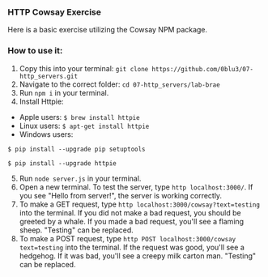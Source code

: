 ### HTTP Cowsay Exercise
Here is a basic exercise utilizing the Cowsay NPM package.

### How to use it:
1. Copy this into your terminal:
`git clone https://github.com/0blu3/07-http_servers.git`
2. Navigate to the correct folder: `cd 07-http_servers/lab-brae`
3. Run `npm i` in your terminal.
4. Install Httpie:
  * Apple users: `$ brew install httpie`  
  * Linux users: `$ apt-get install httpie`  
  * Windows users:  
```
$ pip install --upgrade pip setuptools

$ pip install --upgrade httpie
```
5. Run `node server.js` in your terminal.
6. Open a new terminal. To test the server, type `http localhost:3000/`. 
    If you see "Hello from server!", the server is working correctly.
7. To make a GET request, type `http localhost:3000/cowsay?text=testing` into the terminal. If you did not make a bad request, you should be greeted by a whale. If you made a bad request, you'll see a flaming sheep. "Testing" can be replaced.
8. To make a POST request, type `http POST localhost:3000/cowsay text=testing` into the terminal. If the request was good, you'll see a hedgehog. If it was bad, you'll see a creepy milk carton man. "Testing" can be replaced.




